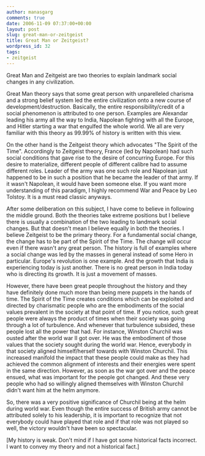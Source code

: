 ```yaml
---
author: manasgarg
comments: true
date: 2006-11-09 07:37:00+00:00
layout: post
slug: great-man-or-zeitgeist
title: Great Man or Zeitgeist?
wordpress_id: 32
tags:
- zeitgeist
---
```


Great Man and Zeitgeist are two theories to explain landmark social changes in any civilization.

Great Man theory says that some great person with unparelleled charisma and a strong belief system led the entire civilization onto a new course of development/destruction. Basically, the entire responsibility/credit of a social phenomenon is attributed to one person. Examples are Alexandar leading his army all the way to India, Napolean fighting with all the Europe, and Hitler starting a war that engulfed the whole world. We all are very familiar with this theory as 99.99% of history is written with this view.

On the other hand is the Zeitgeist theory which advocates "The Spirit of the Time". Accordingly to Zeitgeist theory, France (led by Napolean) had such social conditions that gave rise to the desire of concurring Europe. For this desire to materialize, different people of different calibre had to assume different roles. Leader of the army was one such role and Napolean just happened to be in such a position that he became the leader of that army. If it wasn't Napolean, it would have been someone else. If you want more understanding of this paradigm, I highly recommend War and Peace by Leo Tolstoy. It is a must read classic anyways.

After some deliberation on this subject, I have come to believe in following the middle ground. Both the theories take extreme positions but I believe there is usually a combination of the two leading to landmark social changes. But that doesn't mean I believe equally in both the theories. I believe Zeitgeist to be the primary theory. For a fundamental social change, the change has to be part of the Spirit of the Time. The change will occur even if there wasn't any great person. The history is full of examples where a social change was led by the masses in general instead of some Hero in particular. Europe's revolution is one example. And the growth that India is experiencing today is just another. There is no great person in India today who is directing its growth. It is just a movement of masses.

However, there have been great people throughout the history and they have definitely done much more than being mere puppets in the hands of time. The Spirit of the Time creates conditions which can be exploited and directed by charismatic people who are the embodiments of the social values prevalent in the society at that point of time. If you notice, such great people were always the product of times when their society was going through a lot of turbulence. And whenever that turbulence subsided, these people lost all the power that had. For instance, Winston Churchil was ousted after the world war II got over. He was the embodiment of those values that the society sought during the world war. Hence, everybody in that society aligned himself/herself towards with Winston Churchil. This increased manifold the impact that these people could make as they had achieved the common alignment of interests and their energies were spent in the same direction. However, as soon as the war got over and the peace ensued, what was important for the people got changed. And these very people who had so willingly aligned themselves with Winston Churchil didn't want him at the helm anymore.

So, there was a very positive significance of Churchil being at the helm during world war. Even though the entire success of British army cannot be attributed solely to his leadership, it is important to recognize that not everybody could have played that role and if that role was not played so well, the victory wouldn't have been so spectacular.

[My history is weak. Don't mind if I have got some historical facts incorrect. I want to convey my theory and not a historical fact.]
